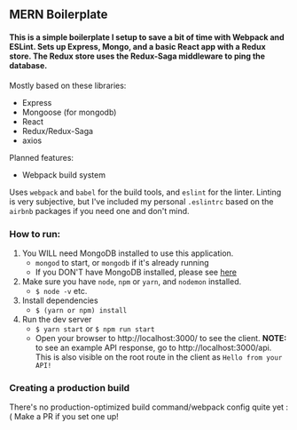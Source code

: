 ## MERN Boilerplate

#### This is a simple boilerplate I setup to save a bit of time with Webpack and ESLint. Sets up Express, Mongo, and a basic React app with a Redux store. The Redux store uses the Redux-Saga middleware to ping the database.

Mostly based on these libraries:
* Express
* Mongoose (for mongodb)
* React
* Redux/Redux-Saga
* axios

Planned features:
* Webpack build system

Uses `webpack` and `babel` for the build tools, and `eslint` for the linter. Linting is very subjective, but I've included my personal `.eslintrc` based on the `airbnb` packages if you need one and don't mind.

### How to run: 
  1. You WILL need MongoDB installed to use this application.
      * `mongod` to start, or `mongodb` if it's already running
      * If you DON'T have MongoDB installed, please see [here](https://www.mongodb.com/download-center?jmp=tutorials#community)
  1. Make sure you have `node`, `npm` or `yarn`, and `nodemon` installed.
      * `$ node -v` etc.
  2. Install dependencies
      * `$ (yarn or npm) install`
  3. Run the dev server
      * `$ yarn start` or `$ npm run start`
      * Open your browser to http://localhost:3000/ to see the client. **NOTE:** to see an example API response, go to http://localhost:3000/api. This is also visible on the root route in the client as `Hello from your API!`

### Creating a production build

There's no production-optimized build command/webpack config quite yet :( Make a PR if you set one up!
